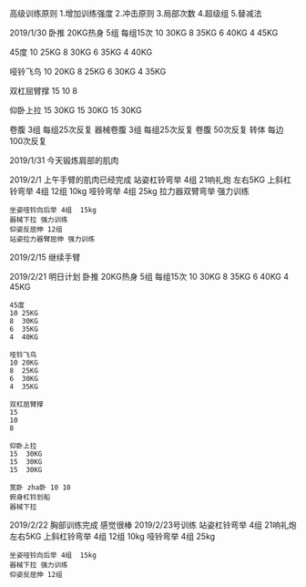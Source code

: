 高级训练原则
  1.增加训练强度
  2.冲击原则
  3.局部次数
  4.超级组 
  5.替减法

2019/1/30
  卧推  20KG热身 5组 每组15次
  10  30KG 
  8 35KG 
  6 40KG
  4 45KG

  45度 
  10 25KG
  8  30KG
  6  35KG
  4  40KG

  哑铃飞鸟
  10 20KG
  8  25KG 
  6  30KG
  4  35KG

  双杠屈臂撑
  15
  10
  8

  仰卧上拉
  15  30KG
  15  30KG
  15  30KG

  卷腹 3组 每组25次反复
  器械卷腹  3组 每组25次反复
  卷腹 50次反复
  转体 每边100次反复

2019/1/31
  今天锻炼肩部的肌肉

2019/2/1
  上午手臂的肌肉已经完成
    站姿杠铃弯举 4组 21响礼炮 左右5KG 
    上斜杠铃弯举 4组 12组 10kg
    哑铃弯举 4组 25kg
    拉力器双臂弯举 强力训练

    坐姿哑铃向后举 4组  15kg
    器械下拉 强力训练
    仰姿反屈伸 12组
    站姿拉力器臂屈伸 强力训练 

2019/2/15
  继续手臂

2019/2/21
  明日计划
    卧推  20KG热身 5组 每组15次
    10  30KG 
    8 35KG 
    6 40KG
    4 45KG

    45度 
    10 25KG
    8  30KG
    6  35KG
    4  40KG

    哑铃飞鸟
    10 20KG
    8  25KG 
    6  30KG
    4  35KG

    双杠屈臂撑
    15
    10
    8

    仰卧上拉
    15  30KG
    15  30KG
    15  30KG

    宽卧 zha卧 10 10
    俯身杠铃划船
    器械下拉
  
2019/2/22
  胸部训练完成 感觉很棒  2019/2/23号训练
    站姿杠铃弯举 4组 21响礼炮 左右5KG 
    上斜杠铃弯举 4组 12组 10kg
    哑铃弯举 4组 25kg


    坐姿哑铃向后举 4组  15kg
    器械下拉 强力训练
    仰姿反屈伸 12组


    